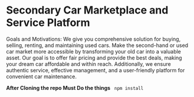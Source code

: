 <h1>Secondary Car Marketplace and Service Platform</h1>
Goals and Motivations: We give you comprehensive solution for buying, selling, renting, and maintaining used cars. Make the second-hand or used car market more accessible by transforming your old car into a valuable asset. Our goal is to offer fair pricing and provide the best deals, making your dream car affordable and within reach. Additionally, we ensure authentic service, effective management, and a user-friendly platform for convenient car maintenance.

<b>After Cloning the repo Must Do the things</b>
<code> npm install </code>
